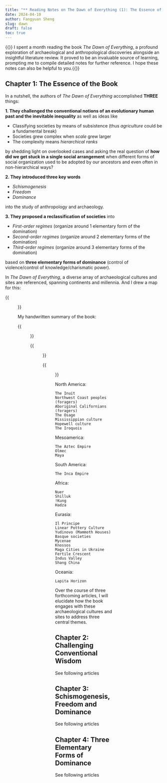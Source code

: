 ```yaml
---
title: "** Reading Notes on The Dawn of Everything (1): The Essence of the Book"
date: 2024-04-10
author: Fangyuan Sheng
slug: dawn
draft: false
toc: true
---
```

{{<block class="note">}}
I spent a month reading the book *The Dawn of Everything*, a profound exploration of archaeological and anthropological discoveries alongside an insightful literature review. It proved to be an invaluable source of learning, prompting me to compile detailed notes for further reference. I hope these notes can also be helpful to you.{{<end>}}

## Chapter 1: The Essence of the Book

In a nutshell, the authors of *The Dawn of Everything* accomplished **THREE** things:

**1. They challenged the conventional notions of an evolutionary human past and the inevitable inequality**  as well as ideas like 
   
- Classifying societies by means of subsistence (thus *agriculture* could be a fundamental break)
- Societies grew complex when *scale* grew larger
- The complexity means *hierarchical ranks*

by shedding light on overlooked cases and asking the real question of **how did we get stuck in a single social arrangement** when different forms of social organization used to be adopted by our ancestors and even often in non-hierarchical ways?

**2. They introduced three key words**
   
- *Schismogenesis*
- *Freedom*
- *Dominance*
  
into the study of anthropology and archaeology.  

**3. They proposed a reclassification of societies** into
   
- *First-order regimes* (organize around 1 elementary form of the domination)
- *Second-order regimes* (organize around 2 elementary forms of the domination)
- *Third-order regimes* (organize around 3 elementary forms of the domination) 

based on **three elementary forms of dominance** (control of violence/control of knowledge/charismatic power).

In *The Dawn of Everything*, a diverse array of archaeological cultures and sites are referenced, spanning continents and millennia. And I drew a map for this:

{{<figure src="https://hellenshengfy.github.io/dawn_001.png" title="Main cultures and sites mentioned in the book">}}

My handwritten summary of the book:


{{<figure src="https://hellenshengfy.github.io/dawn_002.png">}}

{{<figure src="https://hellenshengfy.github.io/dawn_003.png">}}

{{<figure src="https://hellenshengfy.github.io/dawn_004.png" title="My Summary">}}



North America:
```
The Inuit
Northwest Coast peoples (foragers)
Aboriginal Californians (foragers)
The Osage
Mississippian culture
Hopewell culture
The Iroquois
```

Mesoamerica:
```
The Aztec Empire
Olmec
Maya
```

South America:
```
The Inca Empire
```

Africa:
```
Nuer
Shilluk
!Kung
Hadza
```

Eurasia:
```
Il Principe
Linear Pottery Culture
Yudinovo (Mammoth Houses)
Basque societies 
Mycenae
Knossos
Maga Cities in Ukraine
Fertile Crescent
Indus Valley
Shang China
```

Oceania:
```
Lapita Horizon
```

Over the course of three forthcoming articles, I will elucidate how the book engages with these archaeological cultures and sites to address three central themes.



## Chapter 2: Challenging Conventional Wisdom  

See following articles

## Chapter 3: Schismogenesis, Freedom and Dominance

See following articles

## Chapter 4: Three Elementary Forms of Dominance

See following articles

